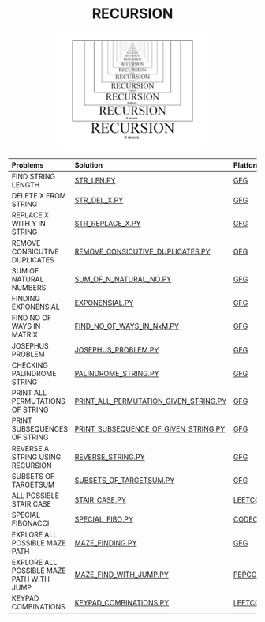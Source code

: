 <h1 align="center">RECURSION</h1>
<p align="center">
  <img width="300" src="logo.png">
</p>



| Problems                                    | Solution                        | Platform                  |
| :-------------                              |:-------------                   | :-------------            |       
| FIND  STRING LENGTH                         | [STR_LEN.PY](https://github.com/aditya-2703/DSA/blob/main/RECURSION/STR_LEN.PY)                                                      | [GFG](https://www.geeksforgeeks.org/program-for-length-of-a-string-using-recursion/) | 
| DELETE X FROM STRING                        | [STR_DEL_X.PY](https://github.com/aditya-2703/DSA/blob/main/RECURSION/STR_DEL_X.PY)                                                  | [GFG](https://www.geeksforgeeks.org/remove-all-occurrences-of-a-character-in-a-string-recursive-approach/) | 
| REPLACE X WITH Y IN STRING                  | [STR_REPLACE_X.PY](https://github.com/aditya-2703/DSA/blob/main/RECURSION/SUM_OF_N_NATURAL_NO.PY)                                    | [GFG](https://www.geeksforgeeks.org/replace-all-occurrences-of-character-x-with-character-y-in-given-string/) | 
| REMOVE CONSICUTIVE DUPLICATES               | [REMOVE_CONSICUTIVE_DUPLICATES.PY](https://github.com/aditya-2703/DSA/blob/main/RECURSION/REMOVE_CONSICUTIVE_DUPLICATES.PY)          | [GFG](https://www.geeksforgeeks.org/remove-consecutive-duplicates-string/) | 
| SUM OF NATURAL NUMBERS                      | [SUM_OF_N_NATURAL_NO.PY](https://github.com/aditya-2703/DSA/blob/main/RECURSION/SUM_OF_N_NATURAL_NO.PY)                              | [GFG](https://www.geeksforgeeks.org/sum-of-natural-numbers-using-recursion/) | 
| FINDING EXPONENSIAL                         | [EXPONENSIAL.PY](https://github.com/aditya-2703/DSA/blob/main/RECURSION/EXPONENSIAL.PY)                                              | [GFG](https://www.geeksforgeeks.org/python-program-to-find-the-power-of-a-number-using-recursion/) |
| FIND NO OF WAYS IN MATRIX                   | [FIND_NO_OF_WAYS_IN_NxM.PY](https://github.com/aditya-2703/DSA/blob/main/RECURSION/FIND_NO_OF_WAYS_IN_NxM.PY)                        | [GFG](https://www.geeksforgeeks.org/count-possible-paths-top-left-bottom-right-nxm-matrix/) |   
| JOSEPHUS PROBLEM                            | [JOSEPHUS_PROBLEM.PY](https://github.com/aditya-2703/DSA/blob/main/RECURSION/JOSEPHUS_PROBLEM.PY)                                    | [GFG](https://www.geeksforgeeks.org/josephus-problem-set-1-a-on-solution/) | 
| CHECKING PALINDROME STRING                  | [PALINDROME_STRING.PY](https://github.com/aditya-2703/DSA/blob/main/RECURSION/PALINDROME_STRING.PY)                                  | [GFG](https://www.geeksforgeeks.org/recursive-function-check-string-palindrome/) |  
| PRINT ALL PERMUTATIONS OF STRING            | [PRINT_ALL_PERMUTATION_GIVEN_STRING.PY](https://github.com/aditya-2703/DSA/blob/main/RECURSION/PRINT_ALL_PERMUTATION_GIVEN_STRING.PY)| [GFG](https://www.geeksforgeeks.org/write-a-c-program-to-print-all-permutations-of-a-given-string/) |  
| PRINT SUBSEQUENCES OF STRING                | [PRINT_SUBSEQUENCE_OF_GIVEN_STRING.PY](https://github.com/aditya-2703/DSA/blob/main/RECURSION/PRINT_SUBSEQUENCE_OF_GIVEN_STRING.PY)  | [GFG](https://www.geeksforgeeks.org/print-subsequences-string/) | 
| REVERSE A STRING USING RECURSION            | [REVERSE_STRING.PY](https://github.com/aditya-2703/DSA/blob/main/RECURSION/REVERSE_STRING.PY)                                        | [GFG](https://www.geeksforgeeks.org/reverse-a-string-using-recursion/) |  
| SUBSETS OF TARGETSUM                        | [SUBSETS_OF_TARGETSUM.PY](https://github.com/aditya-2703/DSA/blob/main/RECURSION/SUBSETS_OF_TARGETSUM.PY)                            | [GFG](https://www.geeksforgeeks.org/subset-sum-problem-dp-25/) |  
| ALL POSSIBLE STAIR CASE                     | [STAIR_CASE.PY](https://github.com/aditya-2703/DSA/blob/main/RECURSION/STAIR_CASE.PY)                                                | [LEETCODE](https://leetcode.com/problems/climbing-stairs/) |  
| SPECIAL FIBONACCI                           | [SPECIAL_FIBO.PY](https://github.com/aditya-2703/DSA/blob/main/RECURSION/SPECIAL_FIBO.PY)                                            | [CODECHEF](https://www.codechef.com/problems/FIBXOR01) |  
| EXPLORE ALL POSSIBLE MAZE PATH              | [MAZE_FINDING.PY](https://github.com/aditya-2703/DSA/blob/main/RECURSION/MAZE_FINDING.PY)                                            | [GFG](https://www.geeksforgeeks.org/print-all-possible-paths-from-top-left-to-bottom-right-of-a-mxn-matrix/) |  
| EXPLORE ALL POSSIBLE MAZE PATH WITH JUMP    | [MAZE_FIND_WITH_JUMP.PY](https://github.com/aditya-2703/DSA/blob/main/RECURSION/MAZE_FIND_WITH_JUMP.PY)                              | [PEPCODING](https://www.pepcoding.com/resources/online-java-foundation/recursion-with-arraylists/get-maze-path-with-jumps-official/ojquestion) |  
| KEYPAD COMBINATIONS                         | [KEYPAD_COMBINATIONS.PY](https://github.com/aditya-2703/DSA/blob/main/RECURSION/KEYPAD_COMBINATIONS.PY)                              | [LEETCODE](https://leetcode.com/problems/letter-combinations-of-a-phone-number/) |  


